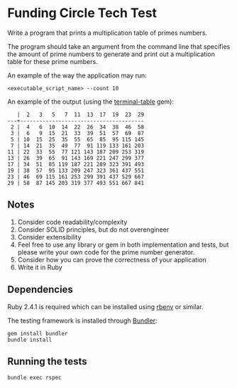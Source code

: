# Funding Circle Tech Test

Write a program that prints a multiplication table of primes numbers.

The program should take an argument from the command line that specifies the amount of prime numbers to generate and print out a multiplication table for these prime numbers.

An example of the way the application may run:

	<executable_script_name> --count 10

An example of the output (using the [terminal-table](https://github.com/tj/terminal-table) gem):


	   |  2   3   5   7  11  13  17  19  23  29
	---+---------------------------------------
	 2 |  4   6  10  14  22  26  34  38  46  58
	 3 |  6   9  15  21  33  39  51  57  69  87
	 5 | 10  15  25  35  55  65  85  95 115 145
	 7 | 14  21  35  49  77  91 119 133 161 203
	11 | 22  33  55  77 121 143 187 209 253 319
	13 | 26  39  65  91 143 169 221 247 299 377
	17 | 34  51  85 119 187 221 289 323 391 493
	19 | 38  57  95 133 209 247 323 361 437 551
	23 | 46  69 115 161 253 299 391 437 529 667
	29 | 58  87 145 203 319 377 493 551 667 841


## Notes

1. Consider code readability/complexity
2. Consider SOLID principles, but do not over­engineer
3. Consider extensibility
4. Feel free to use any library or gem in both implementation and tests, but please write your own code for the prime number generator.
5. Consider how you can prove the correctness of your application
6. Write it in Ruby


## Dependencies

Ruby 2.4.1 is required which can be installed using [rbenv](https://github.com/sstephenson/rbenv) or similar.

The testing framework is installed through [Bundler](http://bundler.io/):

	gem install bundler
	bundle install


## Running the tests

	bundle exec rspec
